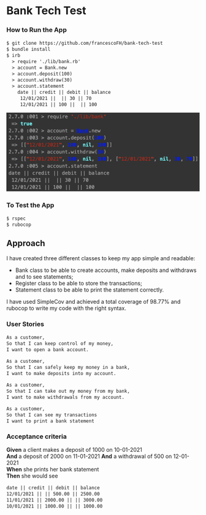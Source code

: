# Bank Tech Test

### How to Run the App
```
$ git clone https://github.com/francescoFH/bank-tech-test
$ bundle install
$ irb
  > require './lib/bank.rb'
  > account = Bank.new
  > account.deposit(100)
  > account.withdraw(30)
  > account.statement
    date || credit || debit || balance
     12/01/2021 ||  || 30 || 70
     12/01/2021 || 100 ||  || 100
```
![screenshot](irb.png)

### To Test the App
```
$ rspec
$ rubocop
```
Approach
---
I have created three different classes to keep my app simple and readable:
  * Bank class to be able to create accounts, make deposits and withdraws and to see statements;
  * Register class to be able to store the transactions;
  * Statement class to be able to print the statement correctly.

I have used SimpleCov and achieved a total coverage of 98.77% and rubocop to write my code with the right syntax.

### User Stories
```
As a customer,
So that I can keep control of my money,
I want to open a bank account.
```
```
As a customer,
So that I can safely keep my money in a bank,
I want to make deposits into my account.
```
```
As a customer,
So that I can take out my money from my bank,
I want to make withdrawals from my account.
```
```
As a customer,
So that I can see my transactions
I want to print a bank statement
```

### Acceptance criteria

**Given** a client makes a deposit of 1000 on 10-01-2021  
**And** a deposit of 2000 on 11-01-2021
**And** a withdrawal of 500 on 12-01-2021  
**When** she prints her bank statement  
**Then** she would see

```
date || credit || debit || balance
12/01/2021 || || 500.00 || 2500.00
11/01/2021 || 2000.00 || || 3000.00
10/01/2021 || 1000.00 || || 1000.00
```
